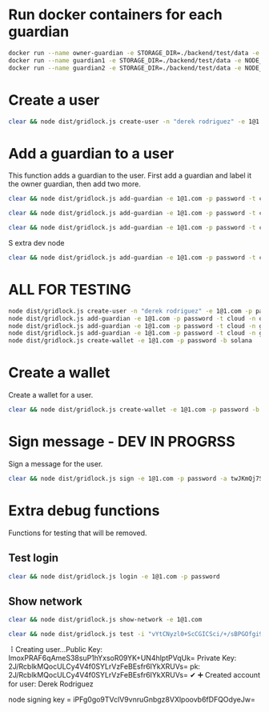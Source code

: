 # Run docker containers for each guardian

```bash
docker run --name owner-guardian -e STORAGE_DIR=./backend/test/data -e NODE_DB=/var/lib/gridlock/node/node.db -e NATS_ADDRESS=nats://stagingnats.gridlock.network:4222 ghcr.io/gridlocknetwork/mvp/partner-node:latest
docker run --name guardian1 -e STORAGE_DIR=./backend/test/data -e NODE_DB=/var/lib/gridlock/node/node.db -e NATS_ADDRESS=nats://stagingnats.gridlock.network:4222 ghcr.io/gridlocknetwork/mvp/partner-node:latest
docker run --name guardian2 -e STORAGE_DIR=./backend/test/data -e NODE_DB=/var/lib/gridlock/node/node.db -e NATS_ADDRESS=nats://stagingnats.gridlock.network:4222 ghcr.io/gridlocknetwork/mvp/partner-node:latest
```

# Create a user

```bash
clear && node dist/gridlock.js create-user -n "derek rodriguez" -e 1@1.com -p password
```

# Add a guardian to a user

This function adds a guardian to the user. First add a guardian and label it the owner guardian, then add two more.

```bash
clear && node dist/gridlock.js add-guardian -e 1@1.com -p password -t cloud -n ownerGuardian -i f08f4833-3ce1-4e0b-9de2-96cd969df434 -k s6VTHsJ5uqnFjrFVqerBjgGPcw5zZ2cVdKwj9XEyLUU -o
```

```bash
clear && node dist/gridlock.js add-guardian -e 1@1.com -p password -t cloud -n guardian1 -i 40ffd6a1-8191-4bc5-a1ba-ec300c8da1c6 -k 7l9XVjtAax40b7gfbBohR5IgU7D2Polnta/YI0FfplE=
```

```bash
clear && node dist/gridlock.js add-guardian -e 1@1.com -p password -t cloud -n guardian2 -i e2bb515f-31e6-4f12-a80d-a4bd8a1215d8 -k Zos8ukwJEL7TFvrtinuV9AQNC2if3rwcb55HJLnpIlQ=
```

S
extra dev node

```bash
clear && node dist/gridlock.js add-guardian -e 1@1.com -p password -t cloud -n dev -i f6808a86-de71-42bc-8a4e-745ecdcf4d59 -k 7l9XVjtAax40b7gfbBohR5IgU7D2Polnta/YI0FfplE=
```

# ALL FOR TESTING

```bash
node dist/gridlock.js create-user -n "derek rodriguez" -e 1@1.com -p password
node dist/gridlock.js add-guardian -e 1@1.com -p password -t cloud -n ownerGuardian -i f08f4833-3ce1-4e0b-9de2-96cd969df434 -k s6VTHsJ5uqnFjrFVqerBjgGPcw5zZ2cVdKwj9XEyLUU -o
node dist/gridlock.js add-guardian -e 1@1.com -p password -t cloud -n guardian1 -i 40ffd6a1-8191-4bc5-a1ba-ec300c8da1c6 -k 7l9XVjtAax40b7gfbBohR5IgU7D2Polnta/YI0FfplE=
node dist/gridlock.js add-guardian -e 1@1.com -p password -t cloud -n guardian2 -i e2bb515f-31e6-4f12-a80d-a4bd8a1215d8 -k Zos8ukwJEL7TFvrtinuV9AQNC2if3rwcb55HJLnpIlQ=
node dist/gridlock.js create-wallet -e 1@1.com -p password -b solana
```

# Create a wallet

Create a wallet for a user.

```bash
clear && node dist/gridlock.js create-wallet -e 1@1.com -p password -b solana
```

# Sign message - DEV IN PROGRSS

Sign a message for the user.

```bash
clear && node dist/gridlock.js sign -e 1@1.com -p password -a twJKmQj7Si2AUqudXN4MsHdGiK981k24cmT5xnF9CPJ -m hello
```

# Extra debug functions

Functions for testing that will be removed.

## Test login

```bash
clear && node dist/gridlock.js login -e 1@1.com -p password
```

## Show network

```bash
clear && node dist/gridlock.js show-network -e 1@1.com
```

```bash
clear && node dist/gridlock.js test -i "vYtCNyzl0+ScCGICSci/+/sBPGOfgi9wGBId3CkPQKk=" -p password -m "y8PHxBAzYSaaOLK2cvwag51xmtR+4JCR5H8UVYrtqwnxrW1BdnOFXTstYzH5m0A8ptG/NAe7C/bmNAyaySsm0ybjnB10OPTBLSzKm1qgnf+35zCC'" -s "ImoxPRAF6qAmeS38suP1hYxsoR09YK+UN4hlptPVqUk="
```

⠸ Creating user...Public Key: ImoxPRAF6qAmeS38suP1hYxsoR09YK+UN4hlptPVqUk=
Private Key: 2J/RcblkMQocULCy4V4f0SYLrVzFeBEsfr6IYkXRUVs=
pk: 2J/RcblkMQocULCy4V4f0SYLrVzFeBEsfr6IYkXRUVs=
✔ ➕ Created account for user: Derek Rodriguez

node signing key = iPFg0go9TVclV9vnruGnbgz8VXlpoovb6fDFQOdyeJw=
